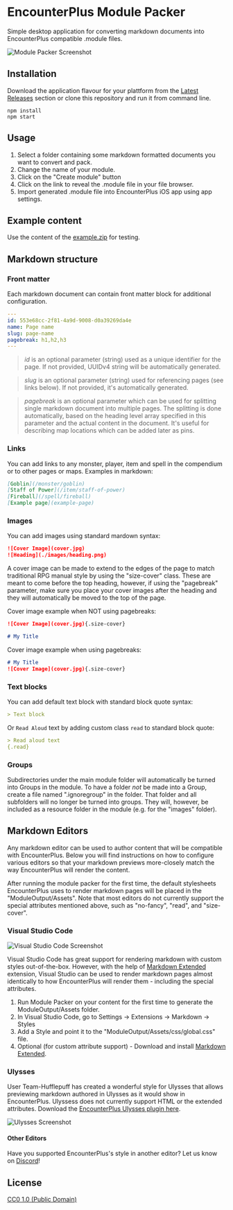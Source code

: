 # EncounterPlus Module Packer

Simple desktop application for converting markdown documents into EncounterPlus compatible .module files.

![Module Packer Screenshot](documentation/screenshot.png)

## Installation

Download the application flavour for your plattform from the [Latest Releases](https://github.com/encounterplus/module-packer/releases/tag/v0.9.0) section or clone this repository and run it from command line.

```
npm install
npm start
```

## Usage

1. Select a folder containing some markdown formatted documents you want to convert and pack. 
2. Change the name of your module.
3. Click on the "Create module" button
4. Click on the link to reveal the .module file in your file browser.
5. Import generated .module file into EncounterPlus iOS app using app settings.

## Example content

Use the content of the [example.zip](example.zip) for testing.

## Markdown structure

### Front matter

Each markdown document can contain front matter block for additional configuration.

```yaml
---
id: 553e68cc-2f81-4a9d-9008-d0a39269da4e
name: Page name
slug: page-name
pagebreak: h1,h2,h3
---
```
> *id* is an optional parameter (string) used as a unique identifier for the page. If not provided, UUIDv4 string will be automatically generated.

> *slug* is an optional parameter (string) used for referencing pages (see links below). If not provided, it's automatically generated.

> *pagebreak* is an optional parameter which can be used for splitting single markdown document into multiple pages. The splitting is done automatically, based on the heading level array specified in this parameter and the actual content in the document. It's useful for describing map locations which can be added later as pins.

### Links

You can add links to any monster, player, item and spell in the compendium or to other pages or maps. Examples in markdown:

```Markdown
[Goblin](/monster/goblin)
[Staff of Power](/item/staff-of-power)
[Fireball](/spell/fireball)
[Example page](example-page)
```

### Images

You can add images using standard mardown syntax:

```Markdown
![Cover Image](cover.jpg)
![Heading](./images/heading.png)
```

A cover image can be made to extend to the edges of the page to match traditional RPG manual style by using the "size-cover" class. These are meant to come before the top heading, however, if using the "pagebreak" parameter, make sure you place your cover images after the heading and they will automatically be moved to the top of the page.

Cover image example when NOT using pagebreaks:
```Markdown
![Cover Image](cover.jpg){.size-cover}

# My Title
```

Cover image example when using pagebreaks:
```Markdown
# My Title
![Cover Image](cover.jpg){.size-cover}
```

### Text blocks

You can add default text block with standard block quote syntax:

```Markdown
> Text block
```

Or `Read Aloud` text by adding custom class `read` to standard block quote:

```Markdown
> Read aloud text
{.read}
```

### Groups

Subdirectories under the main module folder will automatically be turned into Groups in the module. To have a folder *not* be made into a Group, create a file named ".ignoregroup" in the folder. That folder and all subfolders will no longer be turned into groups. They will, however, be included as a resource folder in the module (e.g. for the "images" folder).

## Markdown Editors

Any markdown editor can be used to author content that will be compatible with EncounterPlus. Below you will find instructions on how to configure various editors so that your markdown previews more-closely match the way EncounterPlus will render the content.

After running the module packer for the first time, the default stylesheets EncounterPlus uses to render markdown pages will be placed in the "ModuleOutput/Assets". Note that most editors do not currently support the special attributes mentioned above, such as "no-fancy", "read", and "size-cover".

### Visual Studio Code
![Visual Studio Code Screenshot](documentation/VisualStudioCode.png)

Visual Studio Code has great support for rendering markdown with custom styles out-of-the-box. However, with the help of [Markdown Extended](https://marketplace.visualstudio.com/items?itemName=jebbs.markdown-extended) extension, Visual Studio can be used to render markdown pages almost identically to how EncounterPlus will render them - including the special attributes.

1. Run Module Packer on your content for the first time to generate the ModuleOutput/Assets folder.
2. In Visual Studio Code, go to Settings -> Extensions -> Markdown -> Styles
3. Add a Style and point it to the "ModuleOutput/Assets/css/global.css" file.
4. Optional (for custom attribute support) - Download and install [Markdown Extended](https://marketplace.visualstudio.com/items?itemName=jebbs.markdown-extended).

### Ulysses
User Team-Hufflepuff has created a wonderful style for Ulysses that allows previewing markdown authored in Ulysses as it would show in EncounterPlus. Ulyssess does not currently support HTML or the extended attributes. Download the [EncounterPlus Ulysses plugin here](documentation/EncounterPlus.ulstyle).

![Ulysses Screenshot](documentation/Ulysses.png)

#### Other Editors
Have you supported EncounterPlus's style in another editor? Let us know on [Discord](https://discord.gg/rc8Bez8)!

## License

[CC0 1.0 (Public Domain)](LICENSE.md)
